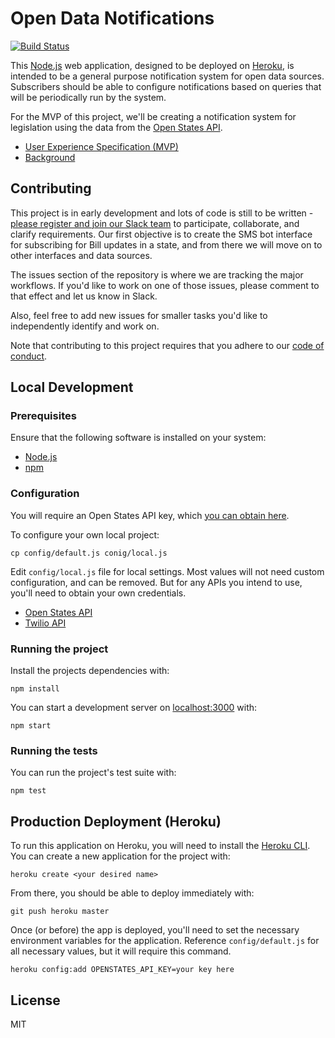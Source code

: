 # Open Data Notifications

[![Build Status](https://travis-ci.org/Twilio-org/open-data-notifications.svg?branch=master)](https://travis-ci.org/Twilio-org/open-data-notifications)

This [Node.js](https://www.nodejs.org) web application, designed to be deployed on [Heroku](https://www.heroku.com), is intended to be a general purpose notification system for open data sources. Subscribers should be able to configure notifications based on queries that will be periodically run by the system.

For the MVP of this project, we'll be creating a notification system for legislation using the data from the [Open States API](http://docs.openstates.org/en/latest/index.html).

* [User Experience Specification (MVP)](docs/ux.md)
* [Background](docs/background.md)

## Contributing

This project is in early development and lots of code is still to be written - [please register and join our Slack team](https://www.twilio.org/developers) to participate, collaborate, and clarify requirements.  Our first objective is to create the SMS bot interface for subscribing for Bill updates in a state, and from there we will move on to other interfaces and data sources.

The issues section of the repository is where we are tracking the major workflows. If you'd like to work on one of those issues, please comment to that effect and let us know in Slack.

Also, feel free to add new issues for smaller tasks you'd like to independently identify and work on.

Note that contributing to this project requires that you adhere to our [code of conduct](CODE_OF_CONDUCT.md).

## Local Development

### Prerequisites

Ensure that the following software is installed on your system:

* [Node.js](https://www.nodejs.org) 
* [npm](https://www.npmjs.com/)

### Configuration

You will require an Open States API key, which [you can obtain here](https://openstates.org/api/register/).

To configure your own local project:

```
cp config/default.js conig/local.js
```

Edit `config/local.js` file for local settings. Most values will not need custom configuration, and can be removed. But for any APIs you intend to use, you'll need to obtain your own credentials.

* [Open States API](https://openstates.org/api/register/)
* [Twilio API](https://www.twilio.com/console)

### Running the project

Install the projects dependencies with:

```
npm install
```

You can start a development server on [localhost:3000](http://localhost:3000) with:

```
npm start
```

### Running the tests

You can run the project's test suite with:

```
npm test
```

## Production Deployment (Heroku)

To run this application on Heroku, you will need to install the [Heroku CLI](https://devcenter.heroku.com/articles/heroku-cli).  You can create a new application for the project with:

```
heroku create <your desired name>
```

From there, you should be able to deploy immediately with:

```
git push heroku master
```

Once (or before) the app is deployed, you'll need to set the necessary environment variables for the application. Reference `config/default.js` for all necessary values, but it will require this command.

```
heroku config:add OPENSTATES_API_KEY=your key here
```

## License

MIT
